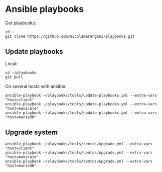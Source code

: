 # Ansible playbooks
Get playbooks:
```
cd ~
git clone https://github.com/nicolamarangoni/playbooks.git
```
## Update playbooks
Local:
```
cd ~/playbooks
git pull
```
On several hosts with ansible:
```
ansible-playbook ~/playbooks/tools/update-playbooks.yml --extra-vars "host=client"
ansible-playbook ~/playbooks/tools/update-playbooks.yml --extra-vars "host=maxscale"
ansible-playbook ~/playbooks/tools/update-playbooks.yml --extra-vars "host=mariadb"
```
## Upgrade system
```
ansible-playbook ~/playbooks/tools/centos/upgrade.yml --extra-vars "host=client"
ansible-playbook ~/playbooks/tools/centos/upgrade.yml --extra-vars "host=maxscale"
ansible-playbook ~/playbooks/tools/centos/upgrade.yml --extra-vars "host=mariadb"
```
